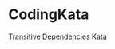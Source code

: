 # CodingKata

[Transitive Dependencies Kata](http://codekata.com/kata/kata18-transitive-dependencies)